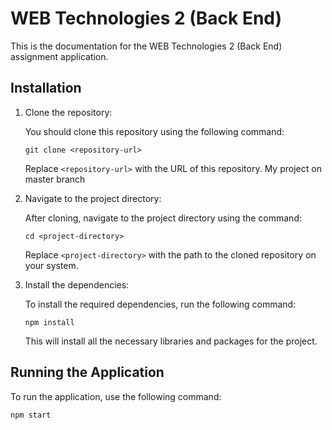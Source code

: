 # WEB Technologies 2 (Back End)

This is the documentation for the WEB Technologies 2 (Back End) assignment application.

## Installation

1. Clone the repository:

    You should clone this repository using the following command:

    ```shell
    git clone <repository-url>
    ```

    Replace `<repository-url>` with the URL of this repository. My project on master branch

2. Navigate to the project directory:

    After cloning, navigate to the project directory using the command:

    ```shell
    cd <project-directory>
    ```

    Replace `<project-directory>` with the path to the cloned repository on your system.

3. Install the dependencies:

    To install the required dependencies, run the following command:

    ```shell
    npm install
    ```

    This will install all the necessary libraries and packages for the project.

## Running the Application

To run the application, use the following command:

```shell
npm start
```
